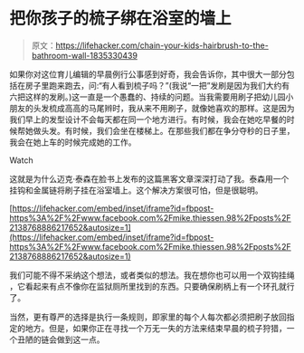 # 把你孩子的梳子绑在浴室的墙上

> 原文：<https://lifehacker.com/chain-your-kids-hairbrush-to-the-bathroom-wall-1835330439>

如果你对这位育儿编辑的早晨例行公事感到好奇，我会告诉你，其中很大一部分包括在房子里跑来跑去，问:“有人看到梳子吗？”(我说“一把”发刷是因为我们大约有六把这样的发刷。)这一直是一个愚蠢的、持续的问题。当我需要用刷子把幼儿园小朋友的头发梳成高高的马尾辫时，我从来不用刷子，就像她喜欢的那样。这是因为我们早上的发型设计不会每天都在同一个地方进行。有时候，我会在她吃早餐的时候帮她做头发。有时候，我们会坐在楼梯上。在那些我们都在争分夺秒的日子里，我会在她上车的时候完成她的工作。

Watch

这就是为什么迈克·泰森在脸书上发布的这篇黑客文章深深打动了我。泰森用一个挂钩和金属链将刷子挂在浴室墙上。这个解决方案很可怕，但是很聪明。

 [https://lifehacker.com/embed/inset/iframe?id=fbpost-https%3A%2F%2Fwww.facebook.com%2Fmike.thiessen.98%2Fposts%2F2138768886217652&autosize=1](https://lifehacker.com/embed/inset/iframe?id=fbpost-https%3A%2F%2Fwww.facebook.com%2Fmike.thiessen.98%2Fposts%2F2138768886217652&autosize=1) 

我们可能不得不采纳这个想法，或者类似的想法。我在想你也可以用一个双钩挂绳 ，它看起来有点不像你在监狱厕所里找到的东西。只要确保刷柄上有一个环孔就行了。

当然，更有尊严的选择是执行一条规则，即家里的每个人每次都必须把刷子放回指定的地方。但是，如果你正在寻找一个万无一失的方法来结束早晨的梳子狩猎，一个丑陋的链会做到这一点。